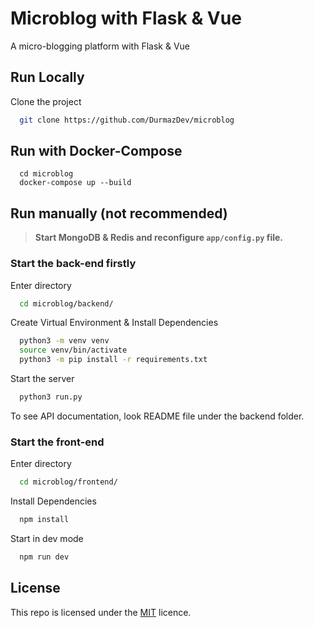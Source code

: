 # Microblog with Flask & Vue

A micro-blogging platform with Flask & Vue

## Run Locally

Clone the project

```bash
  git clone https://github.com/DurmazDev/microblog
```

## Run with Docker-Compose

```
  cd microblog
  docker-compose up --build
```

## Run manually (not recommended)

> **Start MongoDB & Redis and reconfigure `app/config.py` file.**

### Start the back-end firstly

Enter directory

```bash
  cd microblog/backend/
```

Create Virtual Environment & Install Dependencies

```bash
  python3 -m venv venv
  source venv/bin/activate
  python3 -m pip install -r requirements.txt
```

Start the server

```bash
  python3 run.py
```

To see API documentation, look README file under the backend folder.

### Start the front-end

Enter directory

```bash
  cd microblog/frontend/
```

Install Dependencies

```bash
  npm install
```

Start in dev mode

```bash
  npm run dev
```

## License

This repo is licensed under the [MIT](https://choosealicense.com/licenses/mit/) licence.
